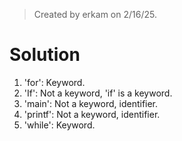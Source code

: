 > Created by erkam on 2/16/25.

# Solution

1. 'for': Keyword.
2. 'If': Not a keyword, 'if' is a keyword.
3. 'main': Not a keyword, identifier.
4. 'printf': Not a keyword, identifier.
5. 'while': Keyword.
